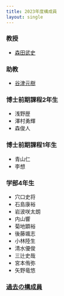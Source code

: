 ```yaml
---
title: 2023年度構成員
layout: single
---
```

### 教授
* [森田武史](https://takeshi-morita.jp/index-ja.html)

### 助教
* [谷津元樹](https://researchmap.jp/m-yatsu)

### 博士前期課程2年生
* 浅野歴
* 澤村勇輝
* 森俊人

### 博士前期課程1年生
* 青山仁
* 李想

### 学部4年生
* 穴口史将
* 石島康裕
* 岩波咲太朗
* 内山響
* 菊地顕裕
* 後藤颯志
* 小林陸生
* 清水優俊
* 三辻史哉
* 宮本侑弥
* 矢野竜悠

### [過去の構成員]({{site.baseurl}}/alumni)